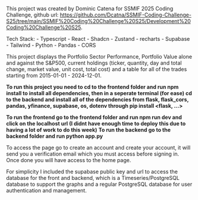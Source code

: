 This project was created by Dominic Catena for SSMIF 2025 Coding Challenge, 
github url: https://github.com/Dcatna/SSMIF-Coding-Challenge-S25/tree/main/SSMIF%20Coding%20Challenge%20S25/Development%20Coding%20Challenge%20S25.

Tech Stack:
    - Typescript
    - React
    - Shadcn
    - Zustand
    - recharts
    - Supabase
    - Tailwind
    - Python
    - Pandas
    - CORS

This project displays the Portfolio Sector Performance, Portfolio Value alone and against the S&P500, current holdings (ticker, quantity, day and total change, market value,
unit cost, total cost) and a table for all of the trades starting from 2015-01-01 - 2024-12-01.

**To run this project you need to cd to the frontend folder and run npm install to install all dependencies, then in a seperate terminal (for ease) cd to the backend and install all of the dependencies from flask, flask_cors, pandas, yfinance, supabase, os, dotenv through pip install <flask, ...>**

**To run the frontend go to the frontend folder and run npm run dev and click on the localhost url (I didnt have enough time to deploy this due to having a lot of work to do this week)**
**To run the backend go to the backend folder and run python app.py**

To access the page go to create an account and create your account, it will send you a verification email which you must access before signing in. Once done you will have access to the home page. 

For simplicity I included the supabase public key and url to access the database for the front and backend, which is a Timeseries/PostgreSQL database to support the graphs and a regular PostgreSQL database for user authentication and management.

